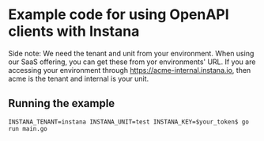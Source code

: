 # Example code for using OpenAPI clients with Instana

Side note:
We need the tenant and unit from your environment. When using our SaaS offering, you can get these from yor environments' URL. If you are accessing your environment through https://acme-internal.instana.io, then acme is the tenant and internal is your unit.

## Running the example

```
INSTANA_TENANT=instana INSTANA_UNIT=test INSTANA_KEY=$your_token$ go run main.go
```